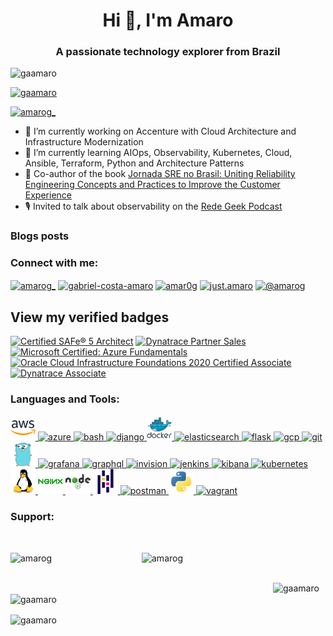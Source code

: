 <h1 align="center">Hi 👋, I'm Amaro</h1>
<h3 align="center">A passionate technology explorer from Brazil</h3>

<p align="left"> <img src="https://komarev.com/ghpvc/?username=gaamaro&label=Profile%20views&color=0e75b6&style=flat" alt="gaamaro" /> </p>

<p align="left"> <a href="https://github.com/ryo-ma/github-profile-trophy"><img src="https://github-profile-trophy.vercel.app/?username=gaamaro" alt="gaamaro" /></a> </p>

<p align="left"> <a href="https://twitter.com/amarog_" target="blank"><img src="https://img.shields.io/twitter/follow/amarog_?logo=twitter&style=for-the-badge" alt="amarog_" /></a> </p>

- 🔭 I’m currently working on Accenture with Cloud Architecture and Infrastructure Modernization
- 🌱 I’m currently learning AIOps, Observability, Kubernetes, Cloud, Ansible, Terraform, Python and Architecture Patterns
- 📖 Co-author of the book <a href = "https://www.amazon.com.br/Jornada-SRE-Brasil-confiabilidade-experi%C3%AAncia-ebook/dp/B0CCC5RPJQ">Jornada SRE no Brasil: Uniting Reliability Engineering Concepts and Practices to Improve the Customer Experience</a>
- 🎙️ Invited to talk about observability on the <a href = "https://open.spotify.com/episode/7whteMv0HR9PDbGlqMH08r?si=WxwqHobQRAOGaJivqwB29Q">Rede Geek Podcast</a>

### Blogs posts
<!-- BLOG-POST-LIST:START -->
<!-- BLOG-POST-LIST:END -->

<h3 align="left">Connect with me:</h3>
<p align="left">
<a href="https://twitter.com/amarog_" target="blank"><img align="center" src="https://raw.githubusercontent.com/rahuldkjain/github-profile-readme-generator/master/src/images/icons/Social/twitter.svg" alt="amarog_" height="30" width="40" /></a>
<a href="https://linkedin.com/in/gabriel-costa-amaro" target="blank"><img align="center" src="https://raw.githubusercontent.com/rahuldkjain/github-profile-readme-generator/master/src/images/icons/Social/linked-in-alt.svg" alt="gabriel-costa-amaro" height="30" width="40" /></a>
<a href="https://kaggle.com/amar0g" target="blank"><img align="center" src="https://raw.githubusercontent.com/rahuldkjain/github-profile-readme-generator/master/src/images/icons/Social/kaggle.svg" alt="amar0g" height="30" width="40" /></a>
<a href="https://instagram.com/just.amaro" target="blank"><img align="center" src="https://raw.githubusercontent.com/rahuldkjain/github-profile-readme-generator/master/src/images/icons/Social/instagram.svg" alt="just.amaro" height="30" width="40" /></a>
<a href="https://medium.com/@amarog" target="blank"><img align="center" src="https://raw.githubusercontent.com/rahuldkjain/github-profile-readme-generator/master/src/images/icons/Social/medium.svg" alt="@amarog" height="30" width="40" /></a>
</p>

## View my verified badges
<!--START_SECTION:badges-->
[![Certified SAFe® 5 Architect](https://images.credly.com/size/110x110/images/43d1e1c6-cee8-4fe5-86bb-f952aa77a179/cert_mark_ARCH_badge_large_300px.png)](http://www.credly.com/badges/124778f7-c632-42d6-9ccc-77b16e46e95a "Certified SAFe® 5 Architect")
[![Dynatrace Partner Sales](https://images.credly.com/size/110x110/images/853f24d5-cdc0-4b06-b01d-c4e99669f1c8/image.png)](http://www.credly.com/badges/da4479cf-d991-4db6-a02d-fd3730180271 "Dynatrace Partner Sales")
[![Microsoft Certified: Azure Fundamentals](https://images.credly.com/size/110x110/images/be8fcaeb-c769-4858-b567-ffaaa73ce8cf/image.png)](http://www.credly.com/badges/0c310898-08a8-4fbc-aa4f-8cb8be686f3e "Microsoft Certified: Azure Fundamentals")
[![Oracle Cloud Infrastructure Foundations 2020 Certified Associate](https://images.credly.com/size/110x110/images/697cf123-74b0-4356-9055-9973471d26d6/03_Oracle_Cloud_Infrastructure_Foundations_Associate.png)](http://www.credly.com/badges/8c2ab82d-0bbf-444a-8d41-f2935046ef7e "Oracle Cloud Infrastructure Foundations 2020 Certified Associate")
[![Dynatrace Associate](https://images.credly.com/size/110x110/images/510a073b-6d1a-4f88-a17a-2f35623a3e43/image.png)](http://www.credly.com/badges/7c410ba0-5b40-4e9a-9d0b-9cd76822eb70 "Dynatrace Associate")
<!--END_SECTION:badges-->


<h3 align="left">Languages and Tools:</h3>
<p align="left"> <a href="https://aws.amazon.com" target="_blank" rel="noreferrer"> <img src="https://raw.githubusercontent.com/devicons/devicon/master/icons/amazonwebservices/amazonwebservices-original-wordmark.svg" alt="aws" width="40" height="40"/> </a> <a href="https://azure.microsoft.com/en-in/" target="_blank" rel="noreferrer"> <img src="https://www.vectorlogo.zone/logos/microsoft_azure/microsoft_azure-icon.svg" alt="azure" width="40" height="40"/> </a> <a href="https://www.gnu.org/software/bash/" target="_blank" rel="noreferrer"> <img src="https://www.vectorlogo.zone/logos/gnu_bash/gnu_bash-icon.svg" alt="bash" width="40" height="40"/> </a> <a href="https://www.djangoproject.com/" target="_blank" rel="noreferrer"> <img src="https://cdn.worldvectorlogo.com/logos/django.svg" alt="django" width="40" height="40"/> </a> <a href="https://www.docker.com/" target="_blank" rel="noreferrer"> <img src="https://raw.githubusercontent.com/devicons/devicon/master/icons/docker/docker-original-wordmark.svg" alt="docker" width="40" height="40"/> </a> <a href="https://www.elastic.co" target="_blank" rel="noreferrer"> <img src="https://www.vectorlogo.zone/logos/elastic/elastic-icon.svg" alt="elasticsearch" width="40" height="40"/> </a> <a href="https://flask.palletsprojects.com/" target="_blank" rel="noreferrer"> <img src="https://www.vectorlogo.zone/logos/pocoo_flask/pocoo_flask-icon.svg" alt="flask" width="40" height="40"/> </a> <a href="https://cloud.google.com" target="_blank" rel="noreferrer"> <img src="https://www.vectorlogo.zone/logos/google_cloud/google_cloud-icon.svg" alt="gcp" width="40" height="40"/> </a> <a href="https://git-scm.com/" target="_blank" rel="noreferrer"> <img src="https://www.vectorlogo.zone/logos/git-scm/git-scm-icon.svg" alt="git" width="40" height="40"/> </a> <a href="https://golang.org" target="_blank" rel="noreferrer"> <img src="https://raw.githubusercontent.com/devicons/devicon/master/icons/go/go-original.svg" alt="go" width="40" height="40"/> </a> <a href="https://grafana.com" target="_blank" rel="noreferrer"> <img src="https://www.vectorlogo.zone/logos/grafana/grafana-icon.svg" alt="grafana" width="40" height="40"/> </a> <a href="https://graphql.org" target="_blank" rel="noreferrer"> <img src="https://www.vectorlogo.zone/logos/graphql/graphql-icon.svg" alt="graphql" width="40" height="40"/> </a> <a href="https://www.invisionapp.com/" target="_blank" rel="noreferrer"> <img src="https://www.vectorlogo.zone/logos/invisionapp/invisionapp-icon.svg" alt="invision" width="40" height="40"/> </a> <a href="https://www.jenkins.io" target="_blank" rel="noreferrer"> <img src="https://www.vectorlogo.zone/logos/jenkins/jenkins-icon.svg" alt="jenkins" width="40" height="40"/> </a> <a href="https://www.elastic.co/kibana" target="_blank" rel="noreferrer"> <img src="https://www.vectorlogo.zone/logos/elasticco_kibana/elasticco_kibana-icon.svg" alt="kibana" width="40" height="40"/> </a> <a href="https://kubernetes.io" target="_blank" rel="noreferrer"> <img src="https://www.vectorlogo.zone/logos/kubernetes/kubernetes-icon.svg" alt="kubernetes" width="40" height="40"/> </a> <a href="https://www.linux.org/" target="_blank" rel="noreferrer"> <img src="https://raw.githubusercontent.com/devicons/devicon/master/icons/linux/linux-original.svg" alt="linux" width="40" height="40"/> </a> <a href="https://www.nginx.com" target="_blank" rel="noreferrer"> <img src="https://raw.githubusercontent.com/devicons/devicon/master/icons/nginx/nginx-original.svg" alt="nginx" width="40" height="40"/> </a> <a href="https://nodejs.org" target="_blank" rel="noreferrer"> <img src="https://raw.githubusercontent.com/devicons/devicon/master/icons/nodejs/nodejs-original-wordmark.svg" alt="nodejs" width="40" height="40"/> </a> <a href="https://pandas.pydata.org/" target="_blank" rel="noreferrer"> <img src="https://raw.githubusercontent.com/devicons/devicon/2ae2a900d2f041da66e950e4d48052658d850630/icons/pandas/pandas-original.svg" alt="pandas" width="40" height="40"/> </a> <a href="https://postman.com" target="_blank" rel="noreferrer"> <img src="https://www.vectorlogo.zone/logos/getpostman/getpostman-icon.svg" alt="postman" width="40" height="40"/> </a> <a href="https://www.python.org" target="_blank" rel="noreferrer"> <img src="https://raw.githubusercontent.com/devicons/devicon/master/icons/python/python-original.svg" alt="python" width="40" height="40"/> </a> <a href="https://www.vagrantup.com/" target="_blank" rel="noreferrer"> <img src="https://www.vectorlogo.zone/logos/vagrantup/vagrantup-icon.svg" alt="vagrant" width="40" height="40"/> </a> </p>


<h3 align="left">Support:</h3><br>
<p><a href="https://www.buymeacoffee.com/amarog"> <img align="left" src="https://cdn.buymeacoffee.com/buttons/v2/default-yellow.png" height="50" width="210" alt="amarog" /></a><a href="https://ko-fi.com/amarog"> <img align="left" src="https://cdn.ko-fi.com/cdn/kofi3.png?v=3" height="50" width="210" alt="amarog" /></a></p><br><br>


<p><img align="left" src="https://github-readme-stats.vercel.app/api/top-langs?username=gaamaro&show_icons=true&locale=en&layout=compact" alt="gaamaro" /></p>

<p>&nbsp;<img align="center" src="https://github-readme-stats.vercel.app/api?username=gaamaro&show_icons=true&locale=en" alt="gaamaro" /></p>

<p><img align="center" src="https://github-readme-streak-stats.herokuapp.com/?user=gaamaro&" alt="gaamaro" /></p>
